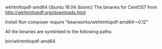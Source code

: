 wkhtmltopdf-amd64 Ubuntu 18.04 (bionic)	
The binaries for CentOS7 from http://wkhtmltopdf.org/downloads.html

Install
Run composer require "beanworks/wkhtmltopdf-amd64:~0.12"

All the binaries are symlinked to the following paths:

bin/wkhtmltopdf-amd64